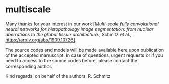 # multiscale

Many thanks for your interest in our work [*Multi-scale fully convolutional neural networks for histopathology image segmentation: from nuclear aberrations to the global tissue architecture.*, Schmitz et al., https://arxiv.org/abs/1909.10726]. 

The source codes and models will be made available here upon publication of the accepted manuscript. In case of questions, urgent requests or if you need to access to the source codes before, please contact the corresponding author. 

Kind regards, on behalf of the authors, R. Schmitz
